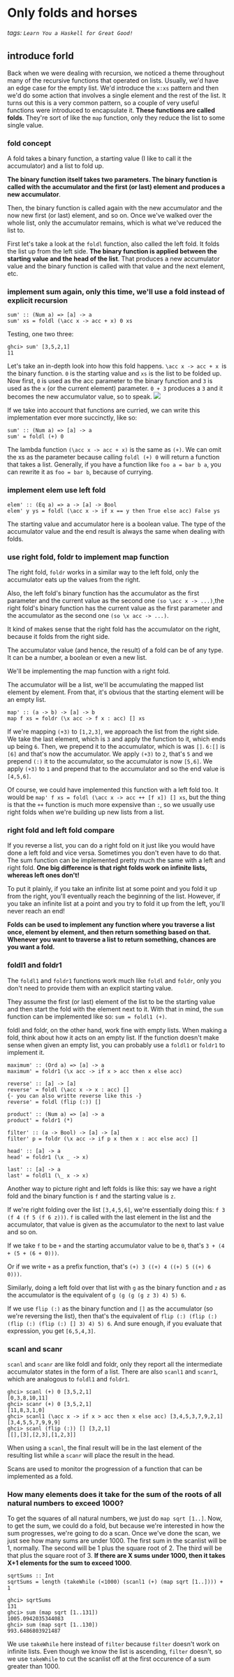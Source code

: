 # Only folds and horses
###### tags: `Learn You a Haskell for Great Good!`

## introduce forld
Back when we were dealing with recursion, we noticed a theme throughout many of the recursive functions that operated on lists. Usually, we'd have an edge case for the empty list. We'd introduce the `x:xs` pattern and then we'd do some action that involves a single element and the rest of the list. It turns out this is a very common pattern, so a couple of very useful functions were introduced to encapsulate it. **These functions are called folds**. They're sort of like the `map` function, only they reduce the list to some single value.


### fold concept
A fold takes a binary function, a starting value (I like to call it the accumulator) and a list to fold up.

**The binary function itself takes two parameters. The binary function is called with the accumulator and the first (or last) element and produces a new accumulator**. 

Then, the binary function is called again with the new accumulator and the now new first (or last) element, and so on. Once we've walked over the whole list, only the accumulator remains, which is what we've reduced the list to.

First let's take a look at the `foldl` function, also called the left fold. It folds the list up from the left side. **The binary function is applied between the starting value and the head of the list**. That produces a new accumulator value and the binary function is called with that value and the next element, etc.

###  implement sum again, only this time, we'll use a fold instead of explicit recursion
```haskell=
sum' :: (Num a) => [a] -> a
sum' xs = foldl (\acc x -> acc + x) 0 xs
```

Testing, one two three:
```haskell=
ghci> sum' [3,5,2,1]  
11  
```

Let's take an in-depth look into how this fold happens. `\acc x -> acc + x `is the binary function. `0` is the starting value and `xs` is the list to be folded up. Now first, `0` is used as the acc parameter to the binary function and `3` is used as the `x` (or the current element) parameter. `0 + 3` produces a `3` and it becomes the new accumulator value, so to speak.
![](https://i.imgur.com/ULBRwjs.png)

If we take into account that functions are curried, we can write this implementation ever more succinctly, like so:
```haskell=
sum' :: (Num a) => [a] -> a  
sum' = foldl (+) 0  
```

The lambda function `(\acc x -> acc + x)` is the same as `(+)`. We can omit the xs as the parameter because calling `foldl (+) 0` will return a function that takes a list. Generally, if you have a function like `foo a = bar b a`, you can rewrite it as `foo = bar b`, because of currying.

### implement elem use left fold
```haskell=
elem' :: (Eq a) => a -> [a] -> Bool  
elem' y ys = foldl (\acc x -> if x == y then True else acc) False ys  
```
The starting value and accumulator here is a boolean value. The type of the accumulator value and the end result is always the same when dealing with folds. 

### use right fold, foldr to implement map function
The right fold, `foldr` works in a similar way to the left fold, only the accumulator eats up the values from the right.

Also, the left fold's binary function has the accumulator as the first parameter and the current value as the second one `(so \acc x -> ...)`,the right fold's binary function has the current value as the first parameter and the accumulator as the second one `(so \x acc -> ...)`. 

It kind of makes sense that the right fold has the accumulator on the right, because it folds from the right side.

The accumulator value (and hence, the result) of a fold can be of any type. It can be a number, a boolean or even a new list.

We'll be implementing the map function with a right fold.

The accumulator will be a list, we'll be accumulating the mapped list element by element. From that, it's obvious that the starting element will be an empty list.
```haskell=
map' :: (a -> b) -> [a] -> b
map f xs = foldr (\x acc -> f x : acc) [] xs
```

If we're mapping `(+3)` to `[1,2,3]`, we approach the list from the right side. We take the last element, which is `3` and apply the function to it, which ends up being `6`. Then, we prepend it to the accumulator, which is was `[]`. `6:[]` is `[6]` and that's now the accumulator. We apply `(+3)` to `2`, that's `5` and we prepend `(:)` it to the accumulator, so the accumulator is now `[5,6]`. We apply `(+3)` to `1` and prepend that to the accumulator and so the end value is `[4,5,6]`.

Of course, we could have implemented this function with a left fold too. It would be `map' f xs = foldl (\acc x -> acc ++ [f x]) [] xs`, but the thing is that the `++` function is much more expensive than `:`, so we usually use right folds when we're building up new lists from a list.

### right fold and left fold compare
If you reverse a list, you can do a right fold on it just like you would have done a left fold and vice versa. Sometimes you don't even have to do that. The sum function can be implemented pretty much the same with a left and right fold. **One big difference is that right folds work on infinite lists, whereas left ones don't!**

To put it plainly, if you take an infinite list at some point and you fold it up from the right, you'll eventually reach the beginning of the list. However, if you take an infinite list at a point and you try to fold it up from the left, you'll never reach an end!

**Folds can be used to implement any function where you traverse a list once, element by element, and then return something based on that. Whenever you want to traverse a list to return something, chances are you want a fold.**


### foldl1 and foldr1
The `foldl1` and `foldr1` functions work much like `foldl` and `foldr`, only you don't need to provide them with an explicit starting value. 

They assume the first (or last) element of the list to be the starting value and then start the fold with the element next to it. With that in mind, the `sum` function can be implemented like so: `sum = foldl1 (+)`.

foldl and foldr, on the other hand, work fine with empty lists. When making a fold, think about how it acts on an empty list. If the function doesn't make sense when given an empty list, you can probably use a `foldl1` or `foldr1` to implement it.

```haskell=
maximum' :: (Ord a) => [a] -> a  
maximum' = foldr1 (\x acc -> if x > acc then x else acc)  
  
reverse' :: [a] -> [a]  
reverse' = foldl (\acc x -> x : acc) []  
{- you can also writte reverse like this -}
reverse' = foldl (flip (:)) []
  
product' :: (Num a) => [a] -> a  
product' = foldr1 (*)  
  
filter' :: (a -> Bool) -> [a] -> [a]  
filter' p = foldr (\x acc -> if p x then x : acc else acc) []  
  
head' :: [a] -> a  
head' = foldr1 (\x _ -> x)  
  
last' :: [a] -> a  
last' = foldl1 (\_ x -> x) 
```

Another way to picture right and left folds is like this: say we have a right fold and the binary function is `f` and the starting value is `z`.

If we're right folding over the list `[3,4,5,6]`, we're essentially doing this: `f 3 (f 4 (f 5 (f 6 z)))`. `f` is called with the last element in the list and the accumulator, that value is given as the accumulator to the next to last value and so on. 

If we take `f` to be `+` and the starting accumulator value to be `0`, that's `3 + (4 + (5 + (6 + 0)))`. 

Or if we write `+` as a prefix function, that's `(+) 3 ((+) 4 ((+) 5 ((+) 6 0)))`. 

Similarly, doing a left fold over that list with `g` as the binary function and `z` as the accumulator is the equivalent of `g (g (g (g z 3) 4) 5) 6`. 

If we use `flip (:)` as the binary function and `[]` as the accumulator (so we're reversing the list), then that's the equivalent of `flip (:) (flip (:) (flip (:) (flip (:) [] 3) 4) 5) 6`. And sure enough, if you evaluate that expression, you get `[6,5,4,3]`.

### scanl and scanr
`scanl` and `scanr` are like foldl and foldr, only they report all the intermediate accumulator states in the form of a list. There are also `scanl1` and `scanr1`, which are analogous to `foldl1` and `foldr1`.

```haskell=
ghci> scanl (+) 0 [3,5,2,1]  
[0,3,8,10,11]  
ghci> scanr (+) 0 [3,5,2,1]  
[11,8,3,1,0]  
ghci> scanl1 (\acc x -> if x > acc then x else acc) [3,4,5,3,7,9,2,1]  
[3,4,5,5,7,9,9,9]  
ghci> scanl (flip (:)) [] [3,2,1]  
[[],[3],[2,3],[1,2,3]] 
```

When using a `scanl`, the final result will be in the last element of the resulting list while a `scanr` will place the result in the head.

Scans are used to monitor the progression of a function that can be implemented as a fold.

### How many elements does it take for the sum of the roots of all natural numbers to exceed 1000?
To get the squares of all natural numbers, we just do `map sqrt [1..]`. Now, to get the sum, we could do a fold, but because we're interested in how the sum progresses, we're going to do a scan. Once we've done the scan, we just see how many sums are under 1000. The first sum in the scanlist will be 1, normally. The second will be 1 plus the square root of 2. The third will be that plus the square root of 3. **If there are X sums under 1000, then it takes X+1 elements for the sum to exceed 1000**.

```haskell=
sqrtSums :: Int
sqrtSums = length (takeWhile (<1000) (scanl1 (+) (map sqrt [1..]))) + 1

ghci> sqrtSums  
131  
ghci> sum (map sqrt [1..131])  
1005.0942035344083  
ghci> sum (map sqrt [1..130])  
993.6486803921487  
```
We use `takeWhile` here instead of `filter` because `filter` doesn't work on infinite lists. Even though we know the list is ascending, `filter` doesn't, so we use `takeWhile` to cut the scanlist off at the first occurence of a sum greater than 1000.

